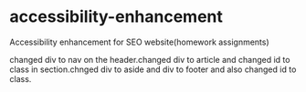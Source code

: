 # accessibility-enhancement
Accessibility enhancement for SEO website(homework assignments)

changed div to nav on the header.changed div to article and changed id to class in section.chnged div to aside and div to footer and also changed id to class.





